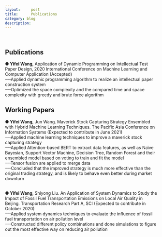 ```yaml
---
layout:     post
title:      Publications
category: blog
description: 
---
```

<br>
<h2>Publications</h2>
<b>● Yifei Wang</b>, Application of Dynamic Programming on Intellectual Test Paper Design, 2020 International Conference on Machine Learning and Computer Application (Accepted)</b><br>
---Applied dynamic programming algorithm to realize an intellectual paper construction system<br>
---Optimized the space complexity and the compared time and space complexity with greedy and brute force algorithm<br>

<h2>Working Papers</h2>
<b>● Yifei Wang</b>, Jun Wang. Maverick Stock Capturing Strategy Ensembled with Hybrid Machine Learning Techniques. The Pacific Asia Conference on Information Systems (Expected to contribute in June 2021)<br>
---Applied machine learning techniques to improve a maverick stock capturing strategy<br>
---Applied Attention-based BERT to extract data features, as well as Naïve Bayesian, Support Vector Machine, Decision Tree, Random Forest and their ensembled model based on voting to train and fit the model<br>
---Tensor fusion are applied to merge data<br>
---Concluded that the improved strategy is much more effective than the original trading strategy, and is likely to behave even better during market downturn<br>
<br>

<b>● Yifei Wang</b>, Shiyong Liu. An Application of System Dynamics to Study the Impact of Fossil Fuel Transportation Emissions on Local Air Quality in Beijing. Transportation Research Part A, SCI (Expected to contribute in October 2020)<br>
---Applied system dynamics techniques to evaluate the influence of fossil fuel transportation on air pollution level<br>
---Constructed different policy combinations and done simulations to figure out the most effective way on reducing air pollution<br>

